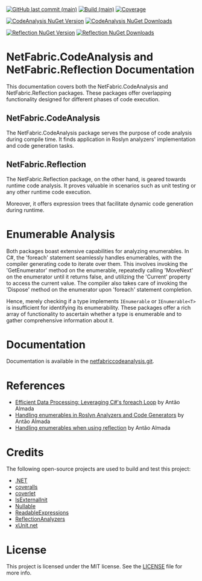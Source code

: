 [![GitHub last commit (main)](https://img.shields.io/github/last-commit/NetFabric/NetFabric.CodeAnalysis/main.svg?style=flat-square&logo=github)](https://github.com/NetFabric/NetFabric.CodeAnalysis/commits/main)
[![Build (main)](https://img.shields.io/github/actions/workflow/status/NetFabric/NetFabric.CodeAnalysis/Test?style=flat-square&logo=github)](https://github.com/NetFabric/NetFabric.CodeAnalysis/actions)
[![Coverage](https://img.shields.io/coveralls/github/NetFabric/NetFabric.CodeAnalysis/main?style=flat-square&logo=coveralls)](https://coveralls.io/github/NetFabric/NetFabric.CodeAnalysis)

[![CodeAnalysis NuGet Version](https://img.shields.io/nuget/v/NetFabric.CodeAnalysis.svg?style=flat-square&label=CodeAnalysis%20nuget&logo=nuget)](https://www.nuget.org/packages/NetFabric.CodeAnalysis/)
[![CodeAnalysis NuGet Downloads](https://img.shields.io/nuget/dt/NetFabric.CodeAnalysis?style=flat-square&label=CodeAnalysis%20downloads&logo=nuget)](https://www.nuget.org/packages/NetFabric.CodeAnalysis/)

[![Reflection NuGet Version](https://img.shields.io/nuget/v/NetFabric.Reflection.svg?style=flat-square&label=Reflection%20nuget&logo=nuget)](https://www.nuget.org/packages/NetFabric.Reflection/)
[![Reflection NuGet Downloads](https://img.shields.io/nuget/dt/NetFabric.Reflection.svg?style=flat-square&label=Reflection%20downloads&logo=nuget)](https://www.nuget.org/packages/NetFabric.Reflection/)

# NetFabric.CodeAnalysis and NetFabric.Reflection Documentation

This documentation covers both the NetFabric.CodeAnalysis and NetFabric.Reflection packages. These packages offer overlapping functionality designed for different phases of code execution.

## NetFabric.CodeAnalysis

The NetFabric.CodeAnalysis package serves the purpose of code analysis during compile time. It finds application in Roslyn analyzers' implementation and code generation tasks.

## NetFabric.Reflection

The NetFabric.Reflection package, on the other hand, is geared towards runtime code analysis. It proves valuable in scenarios such as unit testing or any other runtime code execution.

Moreover, it offers expression trees that facilitate dynamic code generation during runtime.

# Enumerable Analysis

Both packages boast extensive capabilities for analyzing enumerables. In C#, the 'foreach' statement seamlessly handles enumerables, with the compiler generating code to iterate over them. This involves invoking the 'GetEnumerator' method on the enumerable, repeatedly calling 'MoveNext' on the enumerator until it returns false, and utilizing the 'Current' property to access the current value. The compiler also takes care of invoking the 'Dispose' method on the enumerator upon 'foreach' statement completion.

Hence, merely checking if a type implements `IEnumerable` or `IEnumerable<T>` is insufficient for identifying its enumerability. These packages offer a rich array of functionality to ascertain whether a type is enumerable and to gather comprehensive information about it.

# Documentation

Documentation is available in the [netfabriccodeanalysis.git]().

# References

-   [Efficient Data Processing: Leveraging C#'s foreach Loop](https://www.linkedin.com/pulse/efficient-data-processing-leveraging-cs-foreach-loop-ant%C3%A3o-almada) by Antão Almada
-   [Handling enumerables in Roslyn Analyzers and Code Generators](https://www.linkedin.com/pulse/handling-enumerables-roslyn-analyzers-code-generators-ant%C3%A3o-almada) by Antão Almada
-   [Handling enumerables when using reflection](https://www.linkedin.com/pulse/handling-enumerables-when-using-reflection-ant%C3%A3o-almada) by Antão Almada

# Credits

The following open-source projects are used to build and test this project:

-   [.NET](https://github.com/dotnet)
-   [coveralls](https://coveralls.io)
-   [coverlet](https://github.com/tonerdo/coverlet)
-   [IsExternalInit](https://github.com/manuelroemer/IsExternalInit)
-   [Nullable](https://github.com/manuelroemer/Nullable)
-   [ReadableExpressions](https://github.com/agileobjects/ReadableExpressions)
-   [ReflectionAnalyzers](https://github.com/DotNetAnalyzers/ReflectionAnalyzers)
-   [xUnit.net](https://xunit.net/)

# License

This project is licensed under the MIT license. See the [LICENSE](LICENSE) file for more info.
